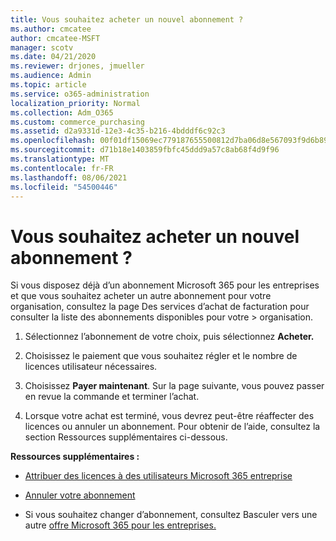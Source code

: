 ```yaml
---
title: Vous souhaitez acheter un nouvel abonnement ?
ms.author: cmcatee
author: cmcatee-MSFT
manager: scotv
ms.date: 04/21/2020
ms.reviewer: drjones, jmueller
ms.audience: Admin
ms.topic: article
ms.service: o365-administration
localization_priority: Normal
ms.collection: Adm_O365
ms.custom: commerce_purchasing
ms.assetid: d2a9331d-12e3-4c35-b216-4bdddf6c92c3
ms.openlocfilehash: 00f01df15069ec779187655500812d7ba06d8e567093f9d6b89f96fe8e57a2dc
ms.sourcegitcommit: d71b18e1403859fbfc45ddd9a57c8ab68f4d9f96
ms.translationtype: MT
ms.contentlocale: fr-FR
ms.lasthandoff: 08/06/2021
ms.locfileid: "54500446"
---
```

# <a name="looking-to-buy-a-new-subscription"></a>Vous souhaitez acheter un nouvel abonnement ?

Si vous disposez déjà d’un abonnement Microsoft 365 pour les entreprises et que  vous souhaitez acheter un autre abonnement pour votre organisation, consultez la page Des services d’achat de facturation pour consulter la liste des abonnements disponibles pour votre \> [](https://go.microsoft.com/fwlink/p/?linkid=868433) organisation.
 
1. Sélectionnez l’abonnement de votre choix, puis sélectionnez **Acheter.**

2. Choisissez le paiement que vous souhaitez régler et le nombre de licences utilisateur nécessaires.

3. Choisissez **Payer maintenant**. Sur la page suivante, vous pouvez passer en revue la commande et terminer l’achat.

4. Lorsque votre achat est terminé, vous devrez peut-être réaffecter des licences ou annuler un abonnement. Pour obtenir de l’aide, consultez la section Ressources supplémentaires ci-dessous.

 **Ressources supplémentaires :**
  
- [Attribuer des licences à des utilisateurs Microsoft 365 entreprise](/microsoft-365/admin/add-users/add-users)
    
- [Annuler votre abonnement](/microsoft-365/commerce/subscriptions/cancel-your-subscription)
    
- Si vous souhaitez changer d’abonnement, consultez Basculer vers une autre [offre Microsoft 365 pour les entreprises.](/microsoft-365/commerce/subscriptions/switch-to-a-different-plan)